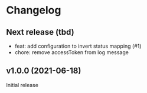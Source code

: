 # Changelog

## Next release (tbd)

 - feat: add configuration to invert status mapping (#1)
 - chore: remove accessToken from log message

## v1.0.0 (2021-06-18)

Initial release